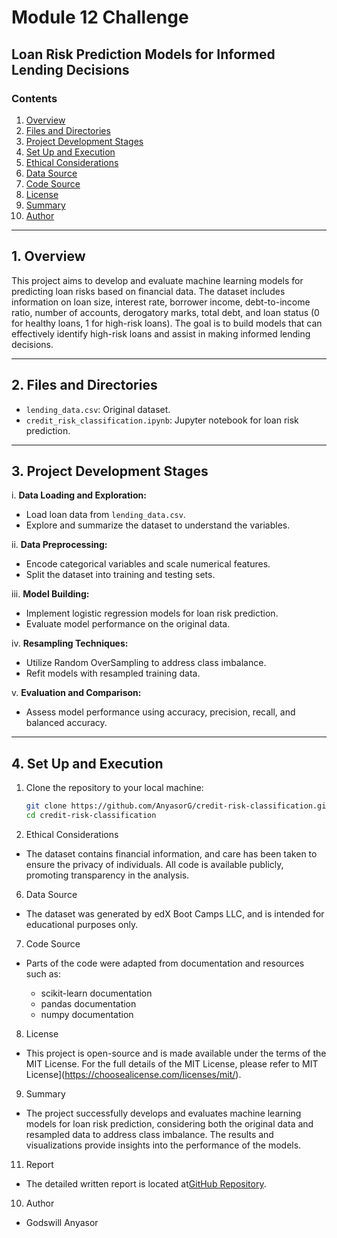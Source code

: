 # Module 12 Challenge

## Loan Risk Prediction Models for Informed Lending Decisions

### Contents

1. [Overview](#overview)
2. [Files and Directories](#files-and-directories)
3. [Project Development Stages](#project-development-stages)
4. [Set Up and Execution](#set-up-and-execution)
5. [Ethical Considerations](#ethical-considerations)
6. [Data Source](#data-source)
7. [Code Source](#code-source)
8. [License](#license)
9. [Summary](#summary)
10. [Author](#author)

---

## 1. Overview

This project aims to develop and evaluate machine learning models for predicting loan risks based on financial data. The dataset includes information on loan size, interest rate, borrower income, debt-to-income ratio, number of accounts, derogatory marks, total debt, and loan status (0 for healthy loans, 1 for high-risk loans). The goal is to build models that can effectively identify high-risk loans and assist in making informed lending decisions.

---

## 2. Files and Directories

- `lending_data.csv`: Original dataset.
- `credit_risk_classification.ipynb`: Jupyter notebook for loan risk prediction.

---

## 3. Project Development Stages

i. **Data Loading and Exploration:**
   - Load loan data from `lending_data.csv`.
   - Explore and summarize the dataset to understand the variables.

ii. **Data Preprocessing:**
   - Encode categorical variables and scale numerical features.
   - Split the dataset into training and testing sets.

iii. **Model Building:**
   - Implement logistic regression models for loan risk prediction.
   - Evaluate model performance on the original data.

iv. **Resampling Techniques:**
   - Utilize Random OverSampling to address class imbalance.
   - Refit models with resampled training data.

v. **Evaluation and Comparison:**
   - Assess model performance using accuracy, precision, recall, and balanced accuracy.

---

## 4. Set Up and Execution

1. Clone the repository to your local machine:
   ```bash
   git clone https://github.com/AnyasorG/credit-risk-classification.git
   cd credit-risk-classification

5. Ethical Considerations

- The dataset contains financial information, and care has been taken to ensure the privacy of individuals. All code is available publicly, promoting transparency in the analysis.

6. Data Source

- The dataset was generated by edX Boot Camps LLC, and is intended for educational purposes only.

7. Code Source

- Parts of the code were adapted from documentation and resources such as:

    - scikit-learn documentation
    - pandas documentation
    - numpy documentation

8. License

- This project is open-source and is made available under the terms of the MIT License. For the full details of the MIT License, please refer to MIT License](https://choosealicense.com/licenses/mit/).

9. Summary

- The project successfully develops and evaluates machine learning models for loan risk prediction, considering both the original data and resampled data to address class imbalance. The results and visualizations provide insights into the performance of the models.

11. Report

- The detailed written report is located at[GitHub Repository](https://github.com/AnyasorG/credit-risk-classification.git).

10. Author
- Godswill Anyasor 

